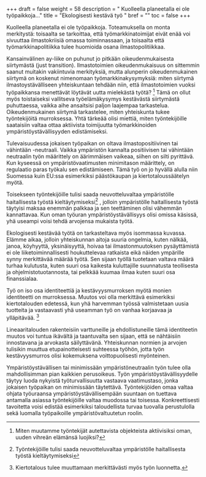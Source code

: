 +++
draft = false
weight = 58
description = " Kuolleella planeetalla ei ole työpaikkoja..."
title = "Ekologisesti kestävä työ "
bref = ""
toc = false
+++



Kuolleella planeetalla ei ole työpaikkoja. Toteamuksella on monta
merkitystä: toisaalta se tarkoittaa, että työmarkkinatoimijat eivät enää
voi sivuuttaa ilmastokriisiä omassa toiminnassaan, ja toisaalta että
työmarkkinapolitiikka tulee huomioida osana ilmastopolitiikkaa.

Kansainvälinen ay-liike on puhunut jo pitkään oikeudenmukaisesta
siirtymästä (just transition). Ilmastotoimien oikeudenmukaisuus on
sittemmin saanut muitakin vakiintuvia merkityksiä, mutta alunperin
oikeudenmukainen siirtymä on koskenut nimenomaan työmarkkinakysymyksiä:
miten siirtymä ilmastoystävälliseen yhteiskuntaan tehdään niin, että
ilmastotoimien vuoksi työpaikkansa menettävät löytävät uutta mielekästä
työtä? [^1]
 Tämä on ollut myös toistaiseksi vallitseva työelämäkysymys
kestävästä siirtymästä puhuttaessa, vaikka aihe ansaitsisi paljon
laajempaa tarkastelua. Oikeudenmukainen siirtymä tarkastelee, miten
yhteiskunta tukee työntekijöitä murroksessa. Yhtä tärkeää olisi miettiä,
miten työntekijöille saataisiin valtaa ottaa aktiivista toimijuutta
työmarkkinoiden ympäristöystävällisyyden edistämiseksi.

Tulevaisuudessa jokaisen työpaikan on oltava ilmastopositiivinen tai
vähintään -neutraali. Vaikka ympäristön kannalta positiivisen tai
vähintään neutraalin työn määrittely on äärimmäisen vaikeaa, siihen on
silti pyrittävä. Kun kyseessä on ympäristövaatimusten minimitason
määrittely, on regulaatio paras työkalu sen edistämiseen. Tämä työ on jo
hyvällä alulla niin Suomessa kuin EU:ssa esimerkiksi päästökaupan ja
kiertotaloussäätelyn myötä.

Toisekseen työntekijöille tulisi saada neuvotteluvaltaa ympäristölle
haitallisesta työstä kieltäytymiseksi[^2]
, jolloin ympäristölle
haitallisesta työstä täytyisi maksaa enemmän palkkaa ja sen teettäminen
olisi vähemmän kannattavaa. Kun oman työuran ympäristöystävällisyys
olisi omissa käsissä, yhä useampi voisi tehdä arvojensa mukaista työtä.

Ekologisesti kestävää työtä on tarkasteltava myös isommassa kuvassa.
Elämme aikaa, jolloin yhteiskunnan aitoja suuria ongelmia, kuten nälkää,
janoa, köyhyyttä, yksinäisyyttä, hoivaa tai ilmastonmuutoksen
pysäyttämistä ei ole liiketoiminnallisesti houkuttelevaa ratkaista eikä
näiden ympärille synny merkittävää määrää työtä. Sen sijaan työllä
tuotetaan valtava määrä turhaa kulutusta, kuten suuri osa kaikesta
kuluttajille suunnatusta teollisesta ja ohjelmistotuotannosta, tai
pelkkää kuumaa ilmaa kuten suuri osa finanssialaa.

Työ on iso osa identiteettiä ja kestävyysmurroksen myötä monien
identiteetti on murroksessa. Muutos voi olla merkittävä esimerkiksi
kiertotalouden edetessä, kun yhä harvemman työssä valmistetaan uusia
tuotteita ja vastaavasti yhä useamman työ on vanhaa korjaavaa ja
ylläpitävää. [^3]

Lineaaritalouden rakenteisiin varttuneille ja
ehdollistuneille tämä identiteetin muutos voi tuntua ikävältä ja
taantuvalta sen sijaan, että se nähtäisiin innostavana ja arvokasta
säilyttävänä. Yhteiskunnan normien ja arvojen tulisikin muuttua
etupainotteisesti suhteessa työhön, jotta työn kestävyysmurros olisi
kokemuksena voittopuolisesti myönteinen.

Ympäristöystävällisen tai minimissään ympäristöneutraalin työn tulee
olla mahdollisimman pian kaikkien perusoikeus. Työn
ympäristöystävällisyydelle täytyy luoda nykyistä työturvallisuutta
vastaava vaatimustaso, jonka jokaisen työpaikan on minimissään
täytettävä. Työntekijöiden omaa valtaa ohjata työuraansa
ympäristöystävällisempään suuntaan on tuettava antamalla asiassa
työntekijöille valtaa muodossa tai toisessa. Konkreettisesti tavoitetta
voisi edistää esimerkiksi taloudellista turvaa tuovalla perustulolla
sekä luomalla työpaikoille ympäristövaltuutetun roolin.

[^1]: Miten muutamme työntekijät autettavista objekteista aktiivisiksi oman, uuden vihreän elämänsä luojiksi?
[^2]: Työntekijöille tulisi saada neuvotteluvaltaa ympäristölle haitallisesta työstä kieltäytymiseksi
[^3]: Kiertotalous tulee muuttamaan merkittävästi myös työn luonnetta.
